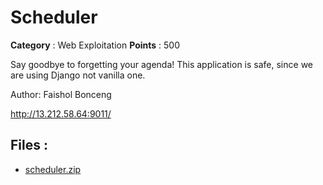 # Scheduler

**Category** : Web Exploitation
**Points** : 500

Say goodbye to forgetting your agenda! This application is safe, since we are using Django not vanilla one.

Author: Faishol Bonceng

http://13.212.58.64:9011/

## Files : 
 - [scheduler.zip](./scheduler.zip)


